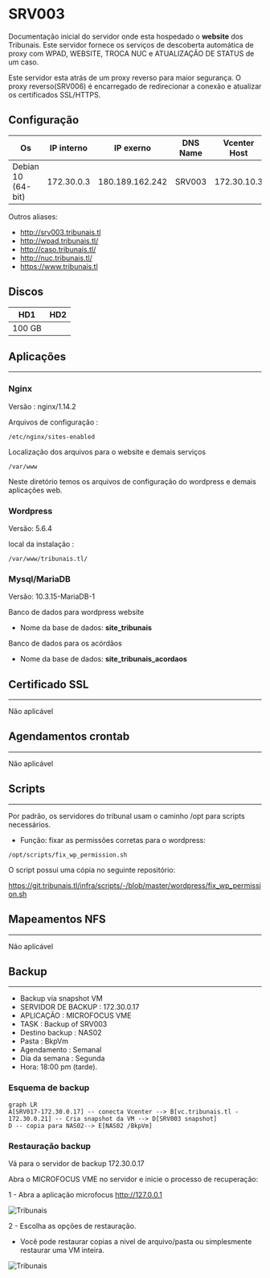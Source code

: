 # SRV003

Documentação inicial do servidor onde esta hospedado o **website** dos Tribunais.
Este servidor fornece os serviços de descoberta automática de proxy com WPAD, WEBSITE, TROCA NUC e ATUALIZAÇÃO DE STATUS de um caso.

Este servidor esta atrás de um proxy reverso para maior segurança.
O proxy reverso(SRV006) é encarregado de redirecionar a conexão e atualizar os certificados SSL/HTTPS.

## Configuração

| Os | IP interno | IP exerno | DNS Name | Vcenter Host | CPU | Memory GB|
| ------ | ------ | ----- |----- | -----| -----| -----|
| Debian 10 (64-bit) | 172.30.0.3 | 180.189.162.242 | SRV003 | 172.30.10.3 | 1 | 6

Outros aliases:

- <http://srv003.tribunais.tl>
- <http://wpad.tribunais.tl/>
- <http://caso.tribunais.tl/>
- <http://nuc.tribunais.tl/>
- <https://www.tribunais.tl>

## Discos

| HD1 | HD2 |
| ------ | ------ |
| 100 GB | |

## Aplicações

-----

### Nginx

Versão : nginx/1.14.2

Arquivos de configuração :

```
/etc/nginx/sites-enabled
```

Localização dos arquivos para o website e demais serviços

```
/var/www
```

Neste diretório temos os arquivos de configuração do wordpress e demais aplicações web.

### Wordpress

Versão: 5.6.4

local da instalação :

```
/var/www/tribunais.tl/
```

### Mysql/MariaDB

Versão: 10.3.15-MariaDB-1

Banco de dados para wordpress website

- Nome da base de dados: **site_tribunais**

Banco de dados para os acórdãos

- Nome da base de dados: **site_tribunais_acordaos**

## Certificado SSL

---

Não aplicável

## Agendamentos crontab

---

Não aplicável

## Scripts

---

Por padrão, os servidores do tribunal usam o caminho /opt para scripts necessários.

- Função: fixar as permissões corretas para o wordpress:

`
/opt/scripts/fix_wp_permission.sh
`

O script possui uma cópia no seguinte repositório:

<https://git.tribunais.tl/infra/scripts/-/blob/master/wordpress/fix_wp_permission.sh>

## Mapeamentos NFS

---

Não aplicável

## Backup

---

- Backup via snapshot VM
- SERVIDOR DE BACKUP : 172.30.0.17
- APLICAÇÃO : MICROFOCUS VME
- TASK : Backup of SRV003
- Destino backup : NAS02
- Pasta : BkpVm
- Agendamento : Semanal
- Dia da semana : Segunda
- Hora: 18:00 pm (tarde).

### Esquema de backup

```mermaid
graph LR
A[SRV017-172.30.0.17] -- conecta Vcenter --> B[vc.tribunais.tl - 172.30.0.21] -- Cria snapshot da VM --> D[SRV003 snapshot]
D -- copia para NAS02--> E[NAS02 /BkpVm]
```

### Restauração backup

Vá para o servidor de backup 172.30.0.17

Abra o MICROFOCUS VME no servidor e inicie o processo de recuperação:

1 - Abra a aplicação microfocus
<http://127.0.0.1>

![Tribunais](/img/microfocus-bkp.png)

2 - Escolha as opções de restauração.

- Você pode restaurar copias a nivel de arquivo/pasta ou simplesmente restaurar uma VM inteira.

![Tribunais](/img/restore-options.png)
